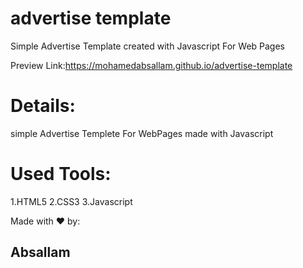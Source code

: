 # advertise template
Simple Advertise Template created with Javascript For Web Pages

Preview Link:https://mohamedabsallam.github.io/advertise-template

# Details:
simple Advertise Templete For WebPages made with Javascript

# Used Tools:
1.HTML5
2.CSS3
3.Javascript

Made with ❤️ by: 
## Absallam
